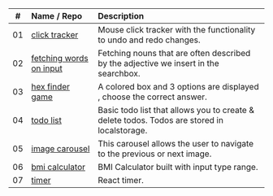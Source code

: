 |  #  | Name / Repo                                            | Description                                                                                 |
| :-: | :----------------------------------------------------- | :------------------------------------------------------------------------------------------ |
| 01  | [click tracker](/01_click-tracker)                     | Mouse click tracker with the functionality to undo and redo changes.                        |
| 02  | [fetching words on input](/02_fetching-words-on-input) | Fetching nouns that are often described by the adjective we insert in the searchbox.        |
| 03  | [hex finder game](/03_hex-finder-game)                 | A colored box and 3 options are displayed , choose the correct answer.                      |
| 04  | [todo list](/04_basic-todo-list)                       | Basic todo list that allows you to create & delete todos. Todos are stored in localstorage. |
| 05  | [image carousel](/05_image-carousel)                   | This carousel allows the user to navigate to the previous or next image.                    |
| 06  | [bmi calculator](/06_bmi-calculator)                   | BMI Calculator built with input type range.                                                 |
| 07  | [timer ](/07_timer)                                    | React timer.                                                                                |
